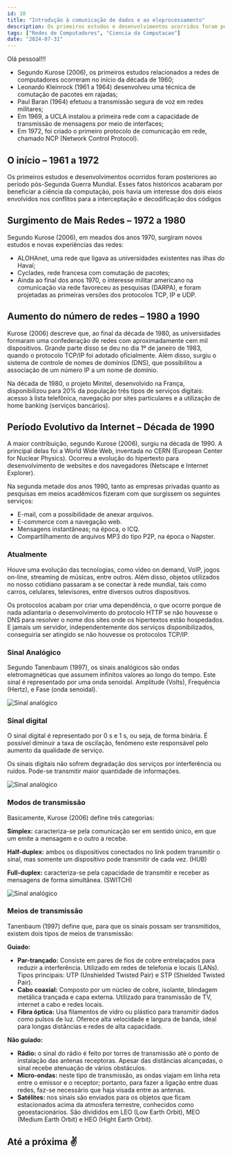 ```yaml
---
id: 10
title: "Introdução à comunicação de dados e ao eleprocessamento"
description: Os primeiros estudos e desenvolvimentos ocorridos foram posteriores ao período pós-Segunda Guerra Mundial...
tags: ["Redes de Computadores", "Ciencia da Computacao"]
date: "2024-07-31"
---
```


Olá pessoal!!!

- Segundo Kurose (2006), os primeiros estudos relacionados a redes de computadores ocorreram no início da década de 1960;
- Leonardo Kleinrock (1961 a 1964) desenvolveu uma técnica de comutação de pacotes em rajadas;
- Paul Baran (1964) efetuou a transmissão segura de voz em redes militares;
- Em 1969, a UCLA instalou a primeira rede com a capacidade de transmissão de mensagens por meio de interfaces;
- Em 1972, foi criado o primeiro protocolo de comunicação em rede, chamado NCP (Network Control Protocol).

## O início – 1961 a 1972

Os primeiros estudos e desenvolvimentos ocorridos foram
posteriores ao período pós-Segunda Guerra Mundial. Esses fatos
históricos acabaram por beneficiar a ciência da computação, pois havia
um interesse dos dois eixos envolvidos nos conflitos para a
interceptação e decodificação dos códigos

## Surgimento de Mais Redes – 1972 a 1980

Segundo Kurose (2006), em meados dos anos 1970, surgiram novos estudos e novas experiências das redes:

- ALOHAnet, uma rede que ligava as universidades existentes nas ilhas do Havaí;
- Cyclades, rede francesa com comutação de pacotes;
- Ainda ao final dos anos 1970, o interesse militar americano na comunicação via rede favoreceu as pesquisas (DARPA), e foram projetadas as primeiras versões dos protocolos TCP, IP e UDP.

## Aumento do número de redes – 1980 a 1990

Kurose (2006) descreve que, ao final da década de 1980, as universidades formaram uma confederação de redes com aproximadamente cem mil dispositivos. Grande parte disso se deu no dia 1º de janeiro de 1983, quando o protocolo TCP/IP foi adotado oficialmente. Além disso, surgiu o sistema de controle de nomes de domínios (DNS), que possibilitou a associação de um número IP a um nome de domínio.

Na década de 1980, o projeto Minitel, desenvolvido na França, disponibilizou para 20% da população três tipos de serviços digitais: acesso à lista telefônica, navegação por sites particulares e a utilização de home banking (serviços bancários).

## Período Evolutivo da Internet – Década de 1990

A maior contribuição, segundo Kurose (2006), surgiu na década de 1990. A principal delas foi a World Wide Web, inventada no CERN (European Center for Nuclear Physics). Ocorreu a evolução do hipertexto para desenvolvimento de websites e dos navegadores (Netscape e Internet Explorer).

Na segunda metade dos anos 1990, tanto as empresas privadas quanto as pesquisas em meios acadêmicos fizeram com que surgissem os seguintes serviços:

- E-mail, com a possibilidade de anexar arquivos.
- E-commerce com a navegação web.
- Mensagens instantâneas; na época, o ICQ.
- Compartilhamento de arquivos MP3 do tipo P2P, na época o Napster.

### Atualmente

Houve uma evolução das tecnologias, como vídeo on demand, VoIP, jogos on-line, streaming de músicas, entre outros. Além disso, objetos utilizados no nosso cotidiano passaram a se conectar à rede mundial, tais como carros, celulares, televisores, entre diversos outros dispositivos.

Os protocolos acabam por criar uma dependência, o que ocorre porque de nada adiantaria o desenvolvimento do protocolo HTTP se não houvesse o DNS para resolver o nome dos sites onde os hipertextos estão hospedados. E jamais um servidor, independentemente dos serviços disponibilizados, conseguiria ser atingido se não houvesse os protocolos TCP/IP.

### Sinal Analógico

Segundo Tanenbaum (1997), os sinais analógicos são ondas eletromagnéticas que assumem infinitos valores ao longo do tempo. Este sinal é representado por uma onda senoidal. Amplitude (Volts), Frequência (Hertz), e Fase (onda senoidal).

![Sinal analógico](/assets/blog/10/01.jpg "Sinal analógico")

### Sinal digital

O sinal digital é representado por 0 s e 1 s, ou seja, de forma
binária. É possível diminuir a taxa de oscilação, fenômeno este
responsável pelo aumento da qualidade de serviço.

Os sinais digitais não sofrem degradação dos serviços por
interferência ou ruídos. Pode-se transmitir maior quantidade de
informações.

![Sinal analógico](/assets/blog/10/02.jpg "Sinal analógico")

### Modos de transmissão

Basicamente, Kurose (2006) define três categorias:

**Simplex:** caracteriza-se pela comunicação ser em sentido único, em
que um emite a mensagem e o outro a recebe.

**Half-duplex:** ambos os dispositivos conectados no link podem
transmitir o sinal, mas somente um dispositivo pode transmitir de cada
vez. (HUB)

**Full-duplex:** caracteriza-se pela capacidade de transmitir e receber as
mensagens de forma simultânea. (SWITCH)

![Sinal analógico](/assets/blog/10/03.jpg "Sinal analógico")

### Meios de transmissão

Tanenbaum (1997) define que, para que os sinais possam ser
transmitidos, existem dois tipos de meios de transmissão:

**Guiado:**

- **Par-trançado:** Consiste em pares de fios de cobre entrelaçados para reduzir a interferência. Utilizado em redes de telefonia e locais (LANs). Tipos principais: UTP (Unshielded Twisted Pair) e STP (Shielded Twisted Pair).
- **Cabo coaxial:** Composto por um núcleo de cobre, isolante, blindagem metálica trançada e capa externa. Utilizado para transmissão de TV, internet a cabo e redes locais.
- **Fibra óptica:** Usa filamentos de vidro ou plástico para transmitir dados como pulsos de luz. Oferece alta velocidade e largura de banda, ideal para longas distâncias e redes de alta capacidade.

**Não guiado:**

- **Rádio:** o sinal do rádio é feito por torres de transmissão até o ponto
de instalação das antenas receptoras. Apesar das distâncias
alcançadas, o sinal recebe atenuação de vários obstáculos.
- **Micro-ondas:** neste tipo de transmissão, as ondas viajam em linha
reta entre o emissor e o receptor; portanto, para fazer a ligação entre
duas redes, faz-se necessário que haja visada entre as antenas.
- **Satélites:** nos sinais são enviados para os objetos que ficam
estacionados acima da atmosfera terrestre, conhecidos como
geoestacionários. São divididos em LEO (Low Earth Orbit), MEO
(Medium Earth Orbit) e HEO (Hight Earth Orbit).

## Até a próxima ✌️